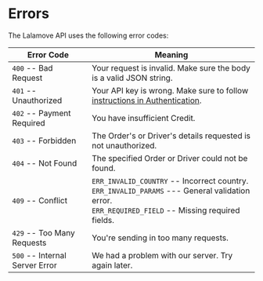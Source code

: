 # Errors

The Lalamove API uses the following error codes:

| Error Code                     | Meaning                                                                                                                                                 |
| ------------------------------ | ------------------------------------------------------------------------------------------------------------------------------------------------------- |
| `400` -- Bad Request           | Your request is invalid. Make sure the body is a valid JSON string.                                                                                     |
| `401` -- Unauthorized          | Your API key is wrong. Make sure to follow [instructions in Authentication](#authentication).                                                           |
| `402` -- Payment Required      | You have insufficient Credit.                                                                                                                           |
| `403` -- Forbidden             | The Order's or Driver's details requested is not unauthorized.                                                                                          |
| `404` -- Not Found             | The specified Order or Driver could not be found.                                                                                                       |
| `409` -- Conflict              | `ERR_INVALID_COUNTRY` -- Incorrect country.<br/>`ERR_INVALID_PARAMS` --- General validation error.<br/>`ERR_REQUIRED_FIELD` -- Missing required fields. |
| `429` -- Too Many Requests     | You're sending in too many requests.                                                                                                                    |
| `500` -- Internal Server Error | We had a problem with our server. Try again later.                                                                                                      |
